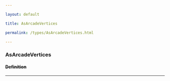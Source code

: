 ```yaml
---

layout: default

title: AsArcadeVertices

permalink: /types/AsArcadeVertices.html

---
```


### AsArcadeVertices<br/><S>

#### Definition

---

